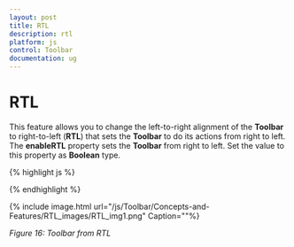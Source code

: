```yaml
---
layout: post
title: RTL
description: rtl
platform: js
control: Toolbar
documentation: ug
---
```


# RTL

This feature allows you to change the left-to-right alignment of the **Toolbar** to right-to-left (**RTL**) that sets the **Toolbar** to do its actions from right to left. The **enableRTL** property sets the **Toolbar** from right to left. Set the value to this property as **Boolean** type.



{% highlight js %}



<script type="text/javascript">
    $(function () {
        // declaration
        $("#toolbarcontent").ejToolbar({ width: "290px", enableRTL: true });
    });
</script>


{% endhighlight %}



{% include image.html url="/js/Toolbar/Concepts-and-Features/RTL_images/RTL_img1.png" Caption=""%}

_Figure 16: Toolbar from RTL_

